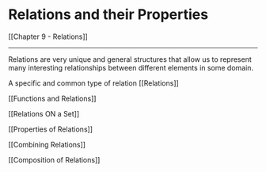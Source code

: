 # Relations and their Properties

[[Chapter 9 - Relations]]

---
Relations are very unique and general structures that allow us to represent many interesting relationships between different elements in some domain. 


A specific and common type of relation
[[Relations]]

[[Functions and Relations]]

[[Relations ON a Set]]

[[Properties of Relations]]

[[Combining Relations]]

[[Composition of Relations]]


